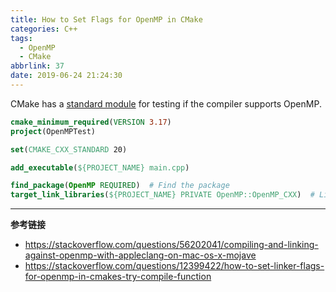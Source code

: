 ```yaml
---
title: How to Set Flags for OpenMP in CMake
categories: C++
tags:
  - OpenMP
  - CMake
abbrlink: 37
date: 2019-06-24 21:24:30
---
```

CMake has a [standard module](https://cmake.org/cmake/help/latest/module/FindOpenMP.html) for testing if the compiler supports OpenMP.

```cmake
cmake_minimum_required(VERSION 3.17)
project(OpenMPTest)

set(CMAKE_CXX_STANDARD 20)

add_executable(${PROJECT_NAME} main.cpp)

find_package(OpenMP REQUIRED)  # Find the package
target_link_libraries(${PROJECT_NAME} PRIVATE OpenMP::OpenMP_CXX)  # Link against it for C++
```

---

**参考链接**

+ https://stackoverflow.com/questions/56202041/compiling-and-linking-against-openmp-with-appleclang-on-mac-os-x-mojave
+ https://stackoverflow.com/questions/12399422/how-to-set-linker-flags-for-openmp-in-cmakes-try-compile-function
